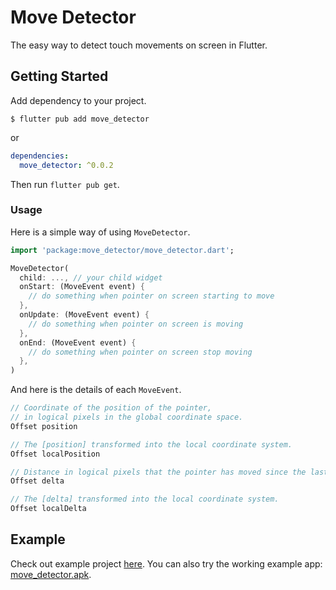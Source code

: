 # Move Detector

The easy way to detect touch movements on screen in Flutter.

## Getting Started

Add dependency to your project.

```
$ flutter pub add move_detector
```

or 

```yaml
dependencies:
  move_detector: ^0.0.2
```

Then run `flutter pub get`.

### Usage

Here is a simple way of using `MoveDetector`.

```dart
import 'package:move_detector/move_detector.dart';
```

```dart
MoveDetector(
  child: ..., // your child widget
  onStart: (MoveEvent event) {
    // do something when pointer on screen starting to move
  },
  onUpdate: (MoveEvent event) {
    // do something when pointer on screen is moving
  },
  onEnd: (MoveEvent event) {
    // do something when pointer on screen stop moving
  },
)
```

And here is the details of each `MoveEvent`.

```dart
// Coordinate of the position of the pointer, 
// in logical pixels in the global coordinate space.
Offset position 

// The [position] transformed into the local coordinate system.
Offset localPosition

// Distance in logical pixels that the pointer has moved since the last [MoveEvent].
Offset delta

// The [delta] transformed into the local coordinate system.
Offset localDelta
```

## Example

Check out example project [here](example). You can also try the working example app: [move_detector.apk](move_detector.apk).